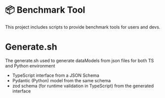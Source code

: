 # 📦 Benchmark Tool

This project includes scripts to provide benchmark tools for users and devs.

# Generate.sh
The generate.sh used to generate dataModels from json files for both TS and Python environment
- TypeScript interface from a JSON Schema
- Pydantic (Python) model from the same schema
- zod schema (for runtime validation in TypeScript) from the generated interface


